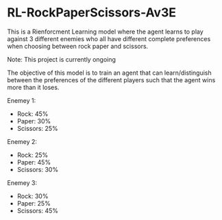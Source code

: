 # RL-RockPaperScissors-Av3E
This is a Rienforcment Learning model where the agent learns to play against 3 different enemies who all have different complete preferences when choosing between rock paper and scissors. 

Note: This project is currently ongoing

The objective of this model is to train an agent that can learn/distinguish between the preferences of the different players such that the agent wins more than it loses. 

Enemey 1:
- Rock: 45%
- Paper: 30%
- Scissors: 25%

Enemey 2:
- Rock: 25%
- Paper: 45%
- Scissors: 30%

Enemey 3:
- Rock: 30%
- Paper: 25%
- Scissors: 45%
